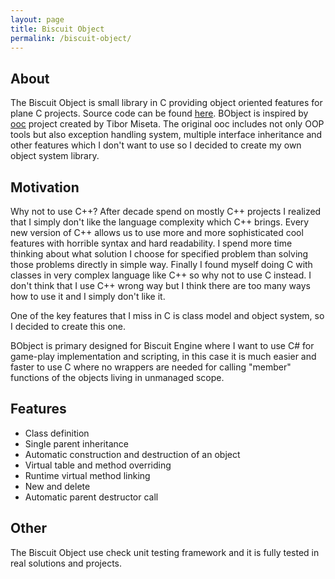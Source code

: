 ```yaml
---
layout: page
title: Biscuit Object
permalink: /biscuit-object/
---
```


## About

The Biscuit Object is small library in C providing object oriented features for plane C projects.
Source code can be found [here](https://github.com/travisdoor/biscuit_object). BObject is inspired
by [ooc](http://ooc-coding.sourceforge.net/) project created by Tibor Miseta. The original ooc
includes not only OOP tools but also exception handling system, multiple interface inheritance
and other features which I don't want to use so I decided to create my own object system library.

## Motivation
Why not to use C++? After decade spend on mostly C++ projects I realized that I simply don't like
the language complexity which C++ brings. Every new version of C++ allows us to use more and more
sophisticated cool features with horrible syntax and hard readability. I spend more time thinking
about what solution I choose for specified problem than solving those problems directly in simple
way. Finally I found myself doing C with classes in very complex language like C++ so why not to 
use C instead. I don't think that I use C++ wrong way but I think there are too many ways
how to use it and I simply don't like it. 

One of the key features that I miss in C is class model and object system, so I decided to create
this one.

BObject is primary designed for Biscuit Engine where I want to use C# for game-play implementation
and scripting, in this case it is much easier and faster to use C where no wrappers are needed for 
calling "member" functions of the objects living in unmanaged scope.


## Features
- Class definition
- Single parent inheritance 
- Automatic construction and destruction of an object 
- Virtual table and method overriding 
- Runtime virtual method linking 
- New and delete 
- Automatic parent destructor call 

## Other
The Biscuit Object use check unit testing framework and it is fully tested in real solutions and
projects.
